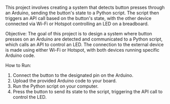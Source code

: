 This project involves creating a system that detects button presses through an Arduino, sending the button's state to a Python script. The script then triggers an API call based on the button's state, with the other device connected via Wi-Fi or Hotspot controlling an LED on a breadboard.

Objective:
The goal of this project is to design a system where button presses on an Arduino are detected and communicated to a Python script, which calls an API to control an LED. The connection to the external device is made using either Wi-Fi or Hotspot, with both devices running specific Arduino code.

How to Run:
1. Connect the button to the designated pin on the Arduino.
2. Upload the provided Arduino code to your board.
3. Run the Python script on your computer.
4. Press the button to send its state to the script, triggering the API call to control the LED.
